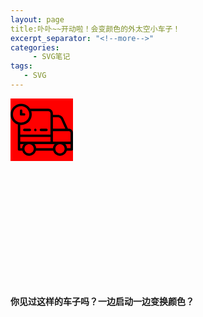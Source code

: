 ```yaml
---
layout: page
title:卟卟~~开动啦！会变颜色的外太空小车子！
excerpt_separator: "<!--more-->"
categories:
     - SVG笔记
tags:
   - SVG
---
```


<!--more-->

<!DOCTYPE html>
<html>
<head>
<meta charset="utf-8"> 
<title>当当当，炫酷小车的巡回历险记！你被击中了吗？</title> 
<style> 
.car
{
	width:100px;
	height:100px;
	background:red;
	position:relative;
	animation-name:car;
	animation-duration: 15s;
	animation-timing-function:linear;
	animation-iteration-count:infinite;
	animation-direction: alternate;
	animation-play-state: running;
	 /* Safari and Chrome */
	-webkit-animation-name:car;
	-webkit-animation-duration:15s;
}
.border {
	width: 300px;
	min-height: 300px;
}

@keyframes car
{
	0%   {background:red; left:0px; top:0px;}
	25%  {background:yellow; left:200px; top:0px;}
	50%  {background:blue; left:200px; top:200px;}
	75%  {background:green; left:0px; top:200px;}
	100% {background:red; left:0px; top:0px;}
}

@-webkit-keyframes transition /* Safari and Chrome */
{
	0%   {background:red; left:0px; top:0px;}
	25%  {background:yellow; left:200px; top:0px;}
	50%  {background:blue; left:200px; top:200px;}
	75%  {background:green; left:0px; top:200px;}
	100% {background:red; left:0px; top:0px;}
}
</style>
<div class="border">
<svg class="car" xmlns="http://www.w3.org/2000/svg" height="512pt" viewBox="0 -43 512 512" width="512pt">
	<path d="m478.175781 204.574219h-7.617187l-37.609375-84.367188c-7.871094-17.65625-25.445313-29.105469-44.773438-29.164062l-40.546875-.132813v-11.496094c0-21.5-17.453125-38.988281-38.90625-38.988281h-148.117187c-15.464844-24.28125-42.644531-40.425781-73.523438-40.425781-48.015625 0-87.082031 39.03125-87.082031 87.007812 0 38.546876 25.21875 71.320313 60.035156 82.714844v204.957032c0 5.523437 4.476563 10 10 10h26.917969c6.964844 24.105468 29.234375 41.785156 55.554687 41.785156 26.320313 0 48.585938-17.679688 55.554688-41.785156h141.792969c6.964843 24.105468 29.234375 41.785156 55.554687 41.785156 26.320313 0 48.585938-17.679688 55.554688-41.785156h41.035156c5.523438 0 10-4.476563 10-10v-136.273438c0-18.652344-15.175781-33.832031-33.824219-33.832031zm13.824219 33.832031v72.4375h-144.371094v-86.269531h130.546875c7.621094 0 13.824219 6.207031 13.824219 13.832031zm-144.269531 126.273438h-137.546875c-.878906-12.890626-6-24.632813-13.976563-33.839844h165.503907c-7.980469 9.207031-13.101563 20.949218-13.980469 33.839844zm-267.695313-53.839844v-38.582032h247.59375v38.582032zm308.074219-199.796875c11.472656.035156 21.902344 6.828125 26.574219 17.308593l33.976562 76.222657h-101.03125v-93.664063zm-368.109375-24.035157c0-36.949218 30.09375-67.007812 67.082031-67.007812s67.082031 30.058594 67.082031 67.007812c0 36.949219-30.09375 67.007813-67.082031 67.007813s-67.082031-30.058594-67.082031-67.007813zm67.082031 87.007813c48.015625 0 87.082031-39.03125 87.082031-87.007813 0-9.265624-1.457031-18.199218-4.15625-26.582031h138.714844c10.425782 0 18.90625 8.519531 18.90625 18.988281v172.84375h-247.59375v-78.523437c2.324219.1875 4.675782.28125 7.046875.28125zm-7.046875 156.824219h28.773438c-7.980469 9.207031-13.101563 20.949218-13.980469 33.839844h-14.792969zm72.472656 75.625c-20.851562 0-37.816406-16.960938-37.816406-37.8125 0-20.847656 16.964844-37.808594 37.816406-37.808594 20.847657 0 37.8125 16.960938 37.8125 37.808594 0 20.851562-16.964843 37.8125-37.8125 37.8125zm252.902344 0c-20.851562 0-37.816406-16.960938-37.816406-37.8125 0-20.847656 16.964844-37.808594 37.816406-37.808594 20.851563 0 37.8125 16.960938 37.8125 37.808594 0 20.851562-16.964844 37.8125-37.8125 37.8125zm86.589844-41.785156h-28.914062c-.878907-12.890626-6-24.632813-13.976563-33.839844h42.890625zm0 0"/><path d="m111.164062 97.007812h-24.082031c-5.523437 0-10-4.476562-10-10v-30.585937c0-5.523437 4.476563-10 10-10 5.523438 0 10 4.476563 10 10v20.585937h14.082031c5.523438 0 10 4.476563 10 10 0 5.523438-4.476562 10-10 10zm0 0"/><path d="m203.648438 224.582031c-4.1875 0-7.988282-2.714843-9.40625-6.640625-1.394532-3.863281-.199219-8.335937 2.9375-10.992187 3.285156-2.777344 8.09375-3.121094 11.746093-.863281 3.507813 2.167968 5.320313 6.410156 4.523438 10.445312-.910157 4.609375-5.101563 8.050781-9.800781 8.050781zm0 0"/><path d="m158.433594 224.574219h-45.320313c-5.523437 0-10-4.476563-10-10 0-5.519531 4.476563-10 10-10h45.320313c5.523437 0 10 4.480469 10 10 0 5.523437-4.476563 10-10 10zm0 0"/><path d="m294.550781 224.574219h-45.320312c-5.519531 0-10-4.476563-10-10 0-5.519531 4.480469-10 10-10h45.320312c5.523438 0 10 4.480469 10 10 0 5.523437-4.476562 10-10 10zm0 0"/>
	</svg>
</div>
	<body>

<p><b>你见过这样的车子吗？一边启动一边变换颜色？</b></p>
</body>